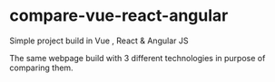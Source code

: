 # compare-vue-react-angular
Simple project build in Vue , React &amp; Angular JS

The same webpage build with 3 different technologies in purpose of comparing them. 
